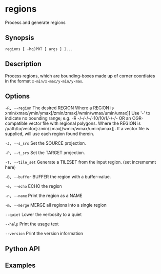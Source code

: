# regions

Process and generate regions

## Synopsis

```
regions [ -hqJPRT [ args ] ]...
```

## Description

Process regions, which are bounding-boxes made up of corner coordiates in the format `x-min/x-max/y-min/y-max`.

## Options

`-R, --region`
The desired REGION 
Where a REGION is xmin/xmax/ymin/ymax[/zmin/zmax[/wmin/wmax/umin/umax]]
Use '-' to indicate no bounding range; e.g. -R -/-/-/-/-10/10/1/-/-/-
OR an OGR-compatible vector file with regional polygons. 
Where the REGION is /path/to/vector[:zmin/zmax[/wmin/wmax/umin/umax]].
If a vector file is supplied, will use each region found therein.

`-J, --s_srs`
Set the SOURCE projection.

`-P, --t_srs`
Set the TARGET projection.

`-T, --tile_set`
Generate a TILESET from the input region. (set incrememnt here)

`-B, --buffer`
BUFFER the region with a buffer-value.

`-e, --echo`
ECHO the <processed> region

`-n, --name`
Print the region as a NAME

`-m, --merge`
MERGE all regions into a single region

`--quiet`
Lower the verbosity to a quiet

`--help`
Print the usage text

`--version`
Print the version information
  
## Python API

## Examples